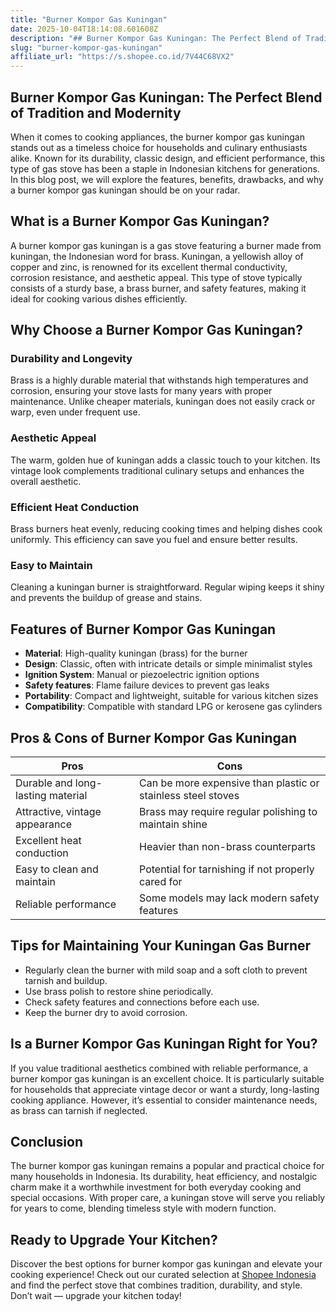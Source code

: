 ```yaml
---
title: "Burner Kompor Gas Kuningan"
date: 2025-10-04T18:14:08.601608Z
description: "## Burner Kompor Gas Kuningan: The Perfect Blend of Tradition and Modernity..."
slug: "burner-kompor-gas-kuningan"
affiliate_url: "https://s.shopee.co.id/7V44C68VX2"
---
```

## Burner Kompor Gas Kuningan: The Perfect Blend of Tradition and Modernity

When it comes to cooking appliances, the burner kompor gas kuningan stands out as a timeless choice for households and culinary enthusiasts alike. Known for its durability, classic design, and efficient performance, this type of gas stove has been a staple in Indonesian kitchens for generations. In this blog post, we will explore the features, benefits, drawbacks, and why a burner kompor gas kuningan should be on your radar.

## What is a Burner Kompor Gas Kuningan?

A burner kompor gas kuningan is a gas stove featuring a burner made from kuningan, the Indonesian word for brass. Kuningan, a yellowish alloy of copper and zinc, is renowned for its excellent thermal conductivity, corrosion resistance, and aesthetic appeal. This type of stove typically consists of a sturdy base, a brass burner, and safety features, making it ideal for cooking various dishes efficiently.

## Why Choose a Burner Kompor Gas Kuningan?

### Durability and Longevity
Brass is a highly durable material that withstands high temperatures and corrosion, ensuring your stove lasts for many years with proper maintenance. Unlike cheaper materials, kuningan does not easily crack or warp, even under frequent use.

### Aesthetic Appeal
The warm, golden hue of kuningan adds a classic touch to your kitchen. Its vintage look complements traditional culinary setups and enhances the overall aesthetic.

### Efficient Heat Conduction
Brass burners heat evenly, reducing cooking times and helping dishes cook uniformly. This efficiency can save you fuel and ensure better results.

### Easy to Maintain
Cleaning a kuningan burner is straightforward. Regular wiping keeps it shiny and prevents the buildup of grease and stains.

## Features of Burner Kompor Gas Kuningan

- **Material**: High-quality kuningan (brass) for the burner
- **Design**: Classic, often with intricate details or simple minimalist styles
- **Ignition System**: Manual or piezoelectric ignition options
- **Safety features**: Flame failure devices to prevent gas leaks
- **Portability**: Compact and lightweight, suitable for various kitchen sizes
- **Compatibility**: Compatible with standard LPG or kerosene gas cylinders

## Pros & Cons of Burner Kompor Gas Kuningan

| **Pros** | **Cons** |
| --- | --- |
| Durable and long-lasting material | Can be more expensive than plastic or stainless steel stoves |
| Attractive, vintage appearance | Brass may require regular polishing to maintain shine |
| Excellent heat conduction | Heavier than non-brass counterparts |
| Easy to clean and maintain | Potential for tarnishing if not properly cared for |
| Reliable performance | Some models may lack modern safety features |

## Tips for Maintaining Your Kuningan Gas Burner

- Regularly clean the burner with mild soap and a soft cloth to prevent tarnish and buildup.
- Use brass polish to restore shine periodically.
- Check safety features and connections before each use.
- Keep the burner dry to avoid corrosion.

## Is a Burner Kompor Gas Kuningan Right for You?

If you value traditional aesthetics combined with reliable performance, a burner kompor gas kuningan is an excellent choice. It is particularly suitable for households that appreciate vintage decor or want a sturdy, long-lasting cooking appliance. However, it’s essential to consider maintenance needs, as brass can tarnish if neglected.

## Conclusion

The burner kompor gas kuningan remains a popular and practical choice for many households in Indonesia. Its durability, heat efficiency, and nostalgic charm make it a worthwhile investment for both everyday cooking and special occasions. With proper care, a kuningan stove will serve you reliably for years to come, blending timeless style with modern function.

## Ready to Upgrade Your Kitchen?

Discover the best options for burner kompor gas kuningan and elevate your cooking experience! Check out our curated selection at [Shopee Indonesia](https://s.shopee.co.id/7V44C68VX2) and find the perfect stove that combines tradition, durability, and style. Don’t wait — upgrade your kitchen today!